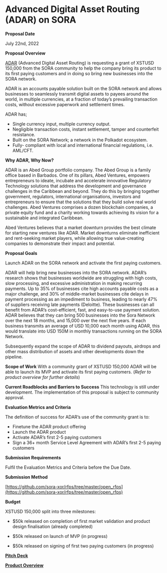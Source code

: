 # Advanced Digital Asset Routing (ADAR) on SORA

**Proposal Date** 

July 22nd, 2022

**Proposal Overview** 

[ADAR](https://adar.com/) (Advanced Digital Asset Routing) is requesting a grant of XSTUSD 150,000 from the SORA 
community to help the company bring its product to its first paying customers and in doing so bring new 
businesses into the SORA network. 

ADAR is an accounts payable solution built on the SORA network and allows businesses to seamlessly transmit 
digital assets to payees around the world, in multiple currencies, at a fraction of today’s prevailing 
transaction costs, without excessive paperwork and settlement times.

ADAR has;

* Single currency input, multiple currency output.
* Negligible transaction costs, instant settlement, tamper and counterfeit resistance.
* Built on the SORA Network; a network in the Polkadot ecosystem.
* Fully- compliant with local and international financial regulations, i.e. AML/CFT.

**Why ADAR, Why Now?**

ADAR is an Abed Group portfolio company. The Abed Group is a family office based in Barbados. One of its 
pillars, Abed Ventures, empowers entrepreneurs to ideate, incubate and accelerate innovative Regulatory 
Technology solutions that address the development and governance challenges in the Caribbean and beyond. They do 
this by bringing together government, regulators, international organisations, investors and entrepreneurs to 
ensure that the solutions that they build solve real world challenges. Abed Ventures comprises a dozen 
blockchain companies, a private equity fund and a charity working towards achieving its vision for a sustainable 
and integrated Caribbean.

Abed Ventures believes that a market downturn provides the best climate for starting new ventures like ADAR. 
Market downturns eliminate inefficient and rent-seeking market players, while allowing true value-creating 
companies to demonstrate their impact and potential. 

**Proposal Goals**

Launch ADAR on the SORA network and activate the first paying customers.

ADAR will help bring new businesses into the SORA network. ADAR’s research shows that businesses worldwide are 
struggling with high costs, slow processing, and excessive administration in making recurring payments. Up to 
35% of businesses cite high accounts payable costs as a major challenge, and 30% of middle-market businesses 
cite delays in payment processing as an impediment to business, leading to nearly 47% of suppliers receiving 
late payments (Deloitte). These businesses can all benefit from ADAR’s cost-efficient, fast, and easy-to-use 
payment solution. ADAR believes that they can bring 500 businesses into the Sora Network over the next 18 
months, and 15,000 over the next five years. If each business transmits  an average of USD 10,000 each month 
using ADAR, this would translate into USD 150M in monthly transactions running on the SORA Network.

Subsequently expand the scope of ADAR to dividend payouts, airdrops and other mass distribution of assets and 
other developments down the pipeline.

**Scope of Work** With a community grant of XSTUSD 150,000 ADAR will be able to launch its MVP and activate its 
first paying customers. (_Refer to product overview for further details_)

**Current Roadblocks and Barriers to Success** This technology is still under development. The implementation 
of this proposal is subject to community approval.

**Evaluation Metrics and Criteria**

The definition of success for ADAR’s use of the community grant is to:

* Finetune the ADAR product offering
* Launch the ADAR product 
* Activate ADAR’s first 2-5 paying customers
* Sign a 36+ month Service Level Agreement with ADAR’s first 2-5 paying customers

**Submission Requirements** 

Fulfil the Evaluation Metrics and Criteria before the Due Date.

**Submission Method** 

[https://github.com/sora-xor/rfps/tree/master/open_rfps](https://github.com/sora-xor/rfps/tree/master/open_rfps)

**Budget** 

XSTUSD 150,000 split into three milestones:

* $50k released on completion of first market validation and product design finalisation (already completed)

* $50k released on launch of MVP (in progress)

* $50k released on signing of first two paying customers (in progress)


**[Pitch Deck](https://docs.google.com/presentation/d/1i6AdhPuCdAQgrs0NVMUo0fs7L8jJiFUv8H8qRg1-fgo/edit?usp=sharing)**

**[Product Overview](https://docs.google.com/document/d/1u_hXb7NWlpx-59uP1AFMD-aoymXOqFkV3MhE2KgqM-Q/edit?usp=sharing)**

